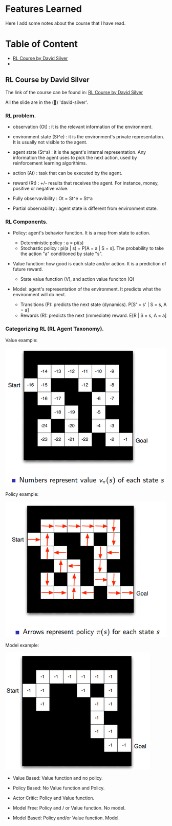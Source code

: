 # Features Learned

Here I add some notes about the course that I have read. 

# Table of Content

* [RL Course by David Silver](#RL_DAVID_SILVER)
* 

## RL Course by David Silver <a name="RL_DAVID_SILVER"></a>    

The link of the course can be found in: [RL Course by David Silver](https://www.youtube.com/watch?v=2pWv7GOvuf0)

All the slide are in the (:file_folder:) 'david-silver'. 

### RL problem.

 * observation (Ot) : it is the relevant information of the environment.
 * environment state (St^e) : it is the environment's private representation. It is usually not visible to the agent.
 * agent state (St^a) : it is the agent's internal representation. Any information the agent uses to pick the next action, used by reinforcement learning algorithims.
 * action (At) : task that can be executed by the agent.
 * reward (Rt) : +/- results that receives the agent. For instance, money, positive or negative value.

 * Fully observavibility : Ot = St^e = St^a
 * Partial observability : agent state is different from environment state.


### RL Components.

 * Policy: agent's behavior function. It is a map from state to action.

   * Deterministic policy : a = pi(s)
   * Stochastic policy : pi(a | s) = P[A = a | S = s]. The probability to take the action "a" conditioned by state "s".

 * Value function: how good is each state and/or action. It is a prediction of future reward.

   * State value function (V), and action value funciton (Q)

 * Model: agent's representation of the environment. It predicts what the environment will do next.

   * Transitions (P): predicts the next state (dynamics).  P[S' = s' | S = s, A = a]
   * Rewards (R): predicts the next (immediate) reward. E[R | S = s, A = a]


### Categorizing RL (RL Agent Taxonomy).

   Value example:
   
   ![Value example](https://github.com/cguz/rl/blob/main/img/value-example.png?raw=true "Value example") 
   
   Policy example:
   
   ![Policy example](https://github.com/cguz/rl/blob/main/img/policy-example.png?raw=true "Policy example") 
   
   Model example:
   
   ![Model example](https://github.com/cguz/rl/blob/main/img/model-example.png?raw=true "Model example") 

 * Value Based: Value function and no policy. 

 * Policy Based: No Value function and Policy.

 * Actor Critic: Policy and Value function. 

 * Model Free: Policy and / or Value function. No model.

 * Model Based: Policy and/or Value function. Model.

